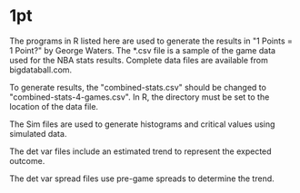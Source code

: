# 1pt
The programs in R listed here are used to generate the results in "1 Points = 1 Point?" by George Waters.  The *.csv file is a sample of the game data used for the NBA stats results.  Complete data files are available from bigdataball.com.

To generate results, the "combined-stats.csv" should be changed to "combined-stats-4-games.csv".  In R, the directory must be set to the location of the data file.

The Sim files are used to generate histograms and critical values using simulated data.

The det var files include an estimated trend to represent the expected outcome.

The det var spread files use pre-game spreads to determine the trend.
